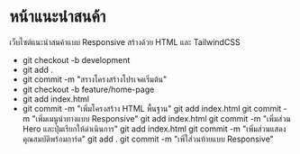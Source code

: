 # หน้าแนะนําสนค้า
เว็บไซต์แนะนําสนค้าแบบ Responsive สร้างด้วย HTML และ TailwindCSS

- git checkout -b development
- git add .
- git commit -m "สรางโครงสร้างโปรเจคเริ่มต้น"
- git checkout -b feature/home-page
- git add index.html 
- git commit -m "เพิ่มโครงสร้าง HTML พื้นฐาน"
git add index.html
git commit -m "เพิ่มเมนูนำทางแบบ Responsive"
git add index.html
git commit -m "เพิ่มส่วน Hero และปุ่มเรียกให้ดำเนินการ"
git add index.html
git commit -m "เพิ่มส่วนแสดงคุณสมบัติพร้อมการ์ด"
git add .
git commit -m "เพิ่ใส่วนท้ายแบบ Responsive"